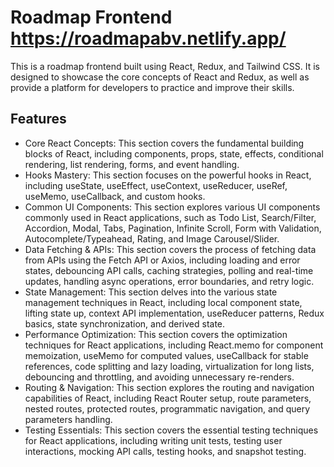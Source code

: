 # Roadmap Frontend https://roadmapabv.netlify.app/

This is a roadmap frontend built using React, Redux, and Tailwind CSS. It is designed to showcase the core concepts of React and Redux, as well as provide a platform for developers to practice and improve their skills.

## Features

- Core React Concepts: This section covers the fundamental building blocks of React, including components, props, state, effects, conditional rendering, list rendering, forms, and event handling.
- Hooks Mastery: This section focuses on the powerful hooks in React, including useState, useEffect, useContext, useReducer, useRef, useMemo, useCallback, and custom hooks.
- Common UI Components: This section explores various UI components commonly used in React applications, such as Todo List, Search/Filter, Accordion, Modal, Tabs, Pagination, Infinite Scroll, Form with Validation, Autocomplete/Typeahead, Rating, and Image Carousel/Slider.
- Data Fetching & APIs: This section covers the process of fetching data from APIs using the Fetch API or Axios, including loading and error states, debouncing API calls, caching strategies, polling and real-time updates, handling async operations, error boundaries, and retry logic.
- State Management: This section delves into the various state management techniques in React, including local component state, lifting state up, context API implementation, useReducer patterns, Redux basics, state synchronization, and derived state.
- Performance Optimization: This section covers the optimization techniques for React applications, including React.memo for component memoization, useMemo for computed values, useCallback for stable references, code splitting and lazy loading, virtualization for long lists, debouncing and throttling, and avoiding unnecessary re-renders.
- Routing & Navigation: This section explores the routing and navigation capabilities of React, including React Router setup, route parameters, nested routes, protected routes, programmatic navigation, and query parameters handling.
- Testing Essentials: This section covers the essential testing techniques for React applications, including writing unit tests, testing user interactions, mocking API calls, testing hooks, and snapshot testing.
